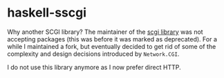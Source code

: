 # haskell-sscgi

Why another SCGI library? The maintainer of the [scgi library](http://hackage.haskell.org/package/scgi) was not accepting packages (this was before it was marked as deprecated). For a while I maintained a fork, but eventually decided to get rid of some of the complexity and design decisions introduced by `Network.CGI`.

I do not use this library anymore as I now prefer direct HTTP.
